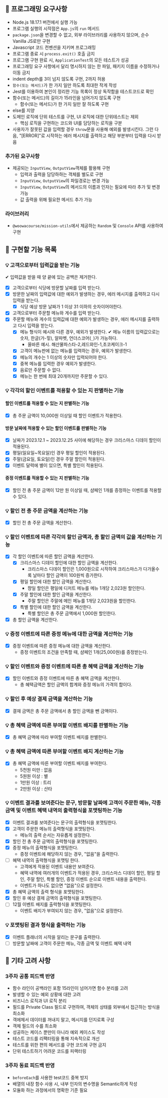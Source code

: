 ## 🎯 프로그래밍 요구사항

- Node.js 18.17.1 버전에서 실행 가능
- 프로그램 실행의 시작점은 `App.js`의 `run` 메서드
- `package.json`을 변경할 수 없고, 외부 라이브러리를 사용하지 않으며, 순수 Vanilla JS로만 구현
- Javascript 코드 컨벤션을 지키며 프로그래밍
- 프로그램 종료 시 `process.exit()` 호출 금지
- 프로그램 구현 완료 시, `ApplicationTest`의 모든 테스트가 성공
- 프로그래밍 요구 사항에서 달리 명시하지 않는 한 파일, 패키지 이름을 수정하거나 이동 금지
- indent depth를 3이 넘지 않도록 구현, 2까지 허용
- `함수(또는 메서드)`가 한 가지 일만 하도록 최대한 작게 작성
- Jest를 이용하여 본인이 정리한 기능 목록이 정상 독작함을 테스트코드로 확인
- 함수(또는 메서드)의 길이가 15라인을 넘어가지 않도록 구현
  - 함수(또는 메서드)가 한 가지 일만 잘 하도록 구현
- else를 지양
- 도메인 로직에 단위 테스트를 구현, UI 로직에 대한 단위테스트는 제외
  - 핵심 로직을 구현하는 코드와 UI를 담당하는 로직을 구분
- 사용자가 잘못된 값을 입력할 경우 `throw`문을 사용해 예외를 발생시킨다. 그런 다음, "[ERROR]"로 시작하는 에러 메시지를 출력하고 해당 부분부터 입력을 다시 받음

### 추가된 요구사항

- 제공되는 `InputView`, `OutputView`객체를 활용해 구현
  - 입력과 출력을 담당하하는 객체를 별도로 구현
  - `InputView`, `OutputView`의 파일경로는 변경 가능
  - `InputView`, `OutputView`의 메서드의 이름과 인자는 필요에 따라 추가 및 변경 가능
  - 값 출력을 위해 필요한 메서드 추가 가능

### 라이브러리

- `@woowacourse/mission-utils`에서 제공하는 `Random` 및 `Console` API를 사용하여 구현

## 🚀 구현할 기능 목록

### 💡 고객으로부터 입력값을 받는 기능

✔︎ 입력값을 받을 때 양 끝에 있는 공백은 제거한다.

- [x] 고객으로부터 식당에 방문할 날짜를 입력 받는다.
- [x] 방문한 날짜의 입력값에 대한 예외가 발생하는 경우, 에러 메시지를 출력하고 다시 입력을 받는다.
  - [x] 식당 예상 방문 날짜가 1 이상 31 이하의 숫자이어야한다.
- [x] 고객으로부터 주문할 메뉴와 게수를 입력 받는다.
- [x] 주문할 메뉴와 게수의 입력값에 대한 예외가 발생하는 경우, 에러 메시지를 출력하고 다시 입력을 받는다.
  - [x] 메뉴 형식이 예시와 다른 경우, 예외가 발생한다.
        ✔︎ 메뉴 이름의 입력값으로는 숫자, 한글(가-힣), 알파벳, 언더스코어(`_`)가 가능하다.
    - 올바른 예시. 해산물파스타-2,레드와인-1,초코케이크-1
  - [x] 고객이 메뉴판에 없는 메뉴를 입력하는 경우, 예외가 발생한다.
  - [x] 메뉴의 개수는 1 이상의 숫자만 입력되어야 한다.
  - [x] 중복 메뉴를 입력한 경우 예외가 발생한다.
  - [x] 음료만 주문할 수 없다.
  - [x] 메뉴는 한 번에 최대 20개까지만 주문할 수 있다.

### 💡 각각의 할인 이벤트를 적용할 수 있는 지 판별하는 기능

#### 할인 이벤트를 적용할 수 있는 지 판별하는 기능

- [x] 총 주문 금액이 10,000원 이상일 때 할인 이벤트가 적용한다.

#### 방문 날짜에 적용할 수 있는 할인 이벤트를 판별하는 기능

- [x] 날짜가 2023.12.1 ~ 2023.12.25 사이에 해당하는 경우 크리스마스 디데이 할인이 적용된다.
- [x] 평일(일요일~목요일)인 경우 평일 할인이 적용된다.
- [x] 주말(금요일, 툐요일)인 경우 주말 할인이 적용된다.
- [x] 이벤트 달력에 별이 있으면, 특별 할인이 적용된다.

#### 증정 이벤트를 적용할 수 있는 지 판별하는 기능

- [x] 할인 전 총 주문 금액이 12만 원 이상일 때, 샴페인 1개를 증정하는 이벤트를 적용할 수 있다.

### 💡 할인 전 총 주문 금액을 계산하는 기능

- [x] 할인 전 총 주문 금액을 게산한다.

### 💡 할인 이벤트에 따른 각각의 할인 금액과, 총 할인 금액의 값을 계산하는 기능

- [x] 각 할인 이벤트에 따른 할인 금액을 계산한다.
  - [x] 크리스마스 디데이 할인에 대한 할인 금액을 계산한다.
    - 크리스마스 디데이 할인은 1,000원으로 시작하여 크리스마스가 다가올수록 날마다 할인 금액이 100원씩 증가한다.
  - [x] 평일 할인에 대한 할인 금액을 계산한다.
    - 퍙일 할인은 평일에 디저트 메뉴를 메뉴 1개당 2,023원 할인한다.
  - [x] 주말 할인에 대한 할인 금액을 계산한다.
    - 주말 할인은 주말에 메인 메뉴를 1개당 2,023원을 할인한다.
  - [x] 특별 할인에 대한 할인 금액을 계산한다.
    - 특별 할인은 총 주문 금액에서 1,000원 할인한다.
- [x] 총 할인 금액을 계산한다.

### 💡 증정 이벤트에 따른 증정 메뉴에 대한 금액을 계산하는 기능

- [x] 증정 이벤트에 따른 증정 메뉴에 대한 금액을 계산한다.
  - 증정 이벤트의 조건을 만족할 때, 샴페인 1개(25,000원)를 증정받는다.

### 💡 할인 이벤트와 증정 이벤트에 따른 총 혜택 금액을 계산하는 기능

- [x] 할인 이벤트와 증정 이벤트에 따른 총 혜택 금액을 계산한다.
  - 총 혜택금액은 할인 금액의 합계와 증정 메뉴의 가격의 합이다.

### 💡 할인 후 예상 결제 금액을 계산하는 기능

- [x] 결재 금액은 총 주문 금액에서 총 할인 금액을 뺀 금액이다.

### 💡 총 혜택 금액에 따른 부여할 이벤트 배지를 판별하는 기능

- [x] 총 혜택 금액에 따라 부여할 이벤트 배지를 판별한다.

### 💡 총 혜택 금액에 따른 부여할 이벤트 배지 계산하는 기능

- [x] 총 혜택 금액에 따른 부여할 이벤트 배지를 부여한다.
  - 5천원 미만 : 없음
  - 5원원 이상 : 별
  - 1만원 이상 : 트리
  - 2만원 이상 : 산타

### 💡 이벤트 결과를 보여준다는 문구, 방문할 날짜에 고객이 주문한 메뉴, 각종 금액 및 이벤트 혜택 내역의 출력형식을 포맷팅하는 기능

- [x] 이벤트 결과를 보여준다는 문구의 출력형식을 포맷팅한다.
- [x] 고객이 주문한 메뉴의 출력형식을 포맷팅한다.
  - 메뉴의 출력 순서는 자유롭게 설정한다.
- [x] 할인 전 총 주문 금액의 출력형식을 포맷팅한다.
- [x] 증정 메뉴의 출력형식을 포맷팅한다.
  - 증정 이벤트에 해당하지 않는 경우, "없음"을 출력한다.
- [ ] 혜택 내역의 출력형식을 포맷팅 한다.
  - 고객에게 적용된 이벤트 내용만 보여준다.
  - 혜택 내역에 여러개의 이벤트가 적용된 경우, 크리스마스 디데이 할인, 평일 할인, 주말 할인, 특별 할인, 증정 이벤트 순으로 이밴트 내용을 출력한다.
  - 이벤트가 하나도 없으면 "없음"으로 설정한다.
- [x] 총 혜택 금액의 출력 형식을 포맷팅한다.
- [x] 할인 후 예상 결제 금액의 출력형식을 포맷팅한다.
- [ ] 12월 이벤트 배지를 출력형식을 포맷팅한다.
  - 이벤트 배지가 부여되지 않는 경우, "없음"으로 설정한다.

### 💡 포맷팅된 결과 형식을 출력하는 기능

- [x] 이벤트 플래너의 시작을 알리는 문구를 출력한다.
- [ ] 방문할 날짜에 고객이 주문한 메뉴, 각종 금액 및 이벤트 혜택 내역

## 🤔 기타 고려 사항

### 3주차 공통 피드백 반영

- 함수 라인이 공백라인 포함 15라인이 넘어가면 함수 분리를 고려
- 발생할 수 있는 예외 상황에 대한 고려
- 비즈니스 로직과 UI 로직 분리
- 필드를 Private Class 필드로 구현하여, 객체의 상태를 외부에서 접근하는 방식을 최소화
- 객에체서 데이터를 꺼내지 말고, 메시지를 던지로록 구성
- 객체 필드의 수를 최소화
- 성공하는 케이스 뿐만이 아니라 예외 케이스도 작성
- 테스트 코드를 리팩터링을 통해 지속적으로 개선
- 테스트를 위한 편의 메서드를 구현 코드에 구현 금지
- 단위 테스트하기 어려운 코드를 피랙터링

### 3주차 동료 피드백 반영

- `beforeEach`를 사용한 test코드 중복 방지
- 배열의 내장 함수 사용 시, 내부 인자의 변수명을 Semantic하게 작성
- 모듈화 하는 과정에서의 명확한 기준 필요
